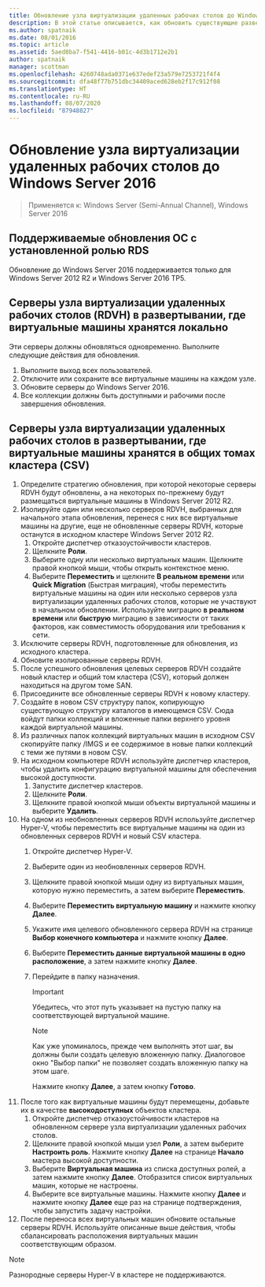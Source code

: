 ```yaml
---
title: Обновление узла виртуализации удаленных рабочих столов до Windows Server 2016
description: В этой статье описывается, как обновить существующие развертывания служб удаленных рабочих столов до Windows Server 2016.
ms.author: spatnaik
ms.date: 08/01/2016
ms.topic: article
ms.assetid: 5aed8ba7-f541-4416-b01c-4d3b1712e2b1
author: spatnaik
manager: scottman
ms.openlocfilehash: 4260748ada0371e637edef23a579e7253721f4f4
ms.sourcegitcommit: dfa48f77b751dbc34409aced628eb2f17c912f08
ms.translationtype: HT
ms.contentlocale: ru-RU
ms.lasthandoff: 08/07/2020
ms.locfileid: "87948827"
---
```

# <a name="upgrading-your-remote-desktop-virtualization-host-to-windows-server-2016"></a>Обновление узла виртуализации удаленных рабочих столов до Windows Server 2016

>Применяется к: Windows Server (Semi-Annual Channel), Windows Server 2016

## <a name="supported-os-upgrades-with-rds-role-installed"></a>Поддерживаемые обновления ОС с установленной ролью RDS
Обновление до Windows Server 2016 поддерживается только для Windows Server 2012 R2 и Windows Server 2016 TP5.

## <a name="rd-virtualization-host-servers-in-the-deployment-where-vms-are-stored-locally"></a>Серверы узла виртуализации удаленных рабочих столов (RDVH) в развертывании, где виртуальные машины хранятся локально
Эти серверы должны обновляться одновременно. Выполните следующие действия для обновления.

1. Выполните выход всех пользователей.
1. Отключите или сохраните все виртуальные машины на каждом узле.
1. Обновите серверы до Windows Server 2016.
1. Все коллекции должны быть доступными и рабочими после завершения обновления.

## <a name="rd-virtualization-host-servers-in-the-deployment-where-vms-are-stored-in-cluster-shared-volumes-csv"></a>Серверы узла виртуализации удаленных рабочих столов в развертывании, где виртуальные машины хранятся в общих томах кластера (CSV)

1. Определите стратегию обновления, при которой некоторые серверы RDVH будут обновлены, а на некоторых по-прежнему будут размещаться виртуальные машины в Windows Server 2012 R2.
2. Изолируйте один или несколько серверов RDVH, выбранных для начального этапа обновления, перенеся с них все виртуальные машины на другие, еще не обновленные серверы RDVH, которые останутся в исходном кластере Windows Server 2012 R2.
    1. Откройте диспетчер отказоустойчивости кластеров.
    1. Щелкните **Роли**.
    1. Выберите одну или несколько виртуальных машин. Щелкните правой кнопкой мыши, чтобы открыть контекстное меню.
    1. Выберите **Переместить** и щелкните **В реальном времени** или **Quick Migration** (Быстрая миграция), чтобы переместить виртуальные машины на один или несколько серверов узла виртуализации удаленных рабочих столов, которые не участвуют в начальном обновлении. Используйте миграцию **в реальном времени** или **быструю** миграцию в зависимости от таких факторов, как совместимость оборудования или требования к сети.
3. Исключите серверы RDVH, подготовленные для обновления, из исходного кластера.
4. Обновите изолированные серверы RDVH.
5. После успешного обновления целевых серверов RDVH создайте новый кластер и общий том кластера (CSV), который должен находиться на другом томе SAN.
6. Присоедините все обновленные серверы RDVH к новому кластеру.
7. Создайте в новом CSV структуру папок, копирующую существующую структуру каталогов в имеющемся CSV. Сюда войдут папки коллекций и вложенные папки верхнего уровня каждой виртуальной машины.
8. Из различных папок коллекций виртуальных машин в исходном CSV скопируйте папку /IMGS и ее содержимое в новые папки коллекций с теми же путями в новом CSV.
9. На исходном компьютере RDVH используйте диспетчер кластеров, чтобы удалить конфигурацию виртуальной машины для обеспечения высокой доступности.
    1. Запустите диспетчер кластеров.
    1. Щелкните **Роли**.
    1. Щелкните правой кнопкой мыши объекты виртуальной машины и выберите **Удалить**.
10. На одном из необновленных серверов RDVH используйте диспетчер Hyper-V, чтобы переместить все виртуальные машины на один из обновленных серверов RDVH и новый CSV кластера.
    1. Откройте диспетчер Hyper-V.
    2. Выберите один из необновленных серверов RDVH.
    3. Щелкните правой кнопкой мыши одну из виртуальных машин, которую нужно переместить, а затем выберите **Переместить**.
    4. Выберите **Переместить виртуальную машину** и нажмите кнопку **Далее**.
    5. Укажите имя целевого обновленного сервера RDVH на странице **Выбор конечного компьютера** и нажмите кнопку **Далее**.
    6. Выберите **Переместить данные виртуальной машины в одно расположение**, а затем нажмите кнопку **Далее**.
    7. Перейдите в папку назначения.
       > [!IMPORTANT]
       > Убедитесь, что этот путь указывает на пустую папку на соответствующей виртуальной машине.

       > [!NOTE]
       > Как уже упоминалось, прежде чем выполнять этот шаг, вы должны были создать целевую вложенную папку. Диалоговое окно "Выбор папки" не позволяет создать вложенную папку на этом шаге.

       Нажмите кнопку **Далее**, а затем кнопку **Готово**.
11. После того как виртуальные машины будут перемещены, добавьте их в качестве **высокодоступных** объектов кластера.
     1. Откройте диспетчер отказоустойчивости кластеров на обновленном сервере узла виртуализации удаленных рабочих столов.
     1. Щелкните правой кнопкой мыши узел **Роли**, а затем выберите **Настроить роль**. Нажмите кнопку **Далее** на странице **Начало** мастера высокой доступности.
     1. Выберите **Виртуальная машина** из списка доступных ролей, а затем нажмите кнопку **Далее**. Отобразится список виртуальных машин, которые не настроены.
     1. Выберите все виртуальные машины. Нажмите кнопку **Далее** и нажмите кнопку **Далее** еще раз на странице подтверждения, чтобы запустить задачу настройки.
12. После переноса всех виртуальных машин обновите остальные серверы RDVH. Используйте описанные выше действия, чтобы сбалансировать расположения виртуальных машин соответствующим образом.

> [!NOTE]
> Разнородные серверы Hyper-V в кластере не поддерживаются.
